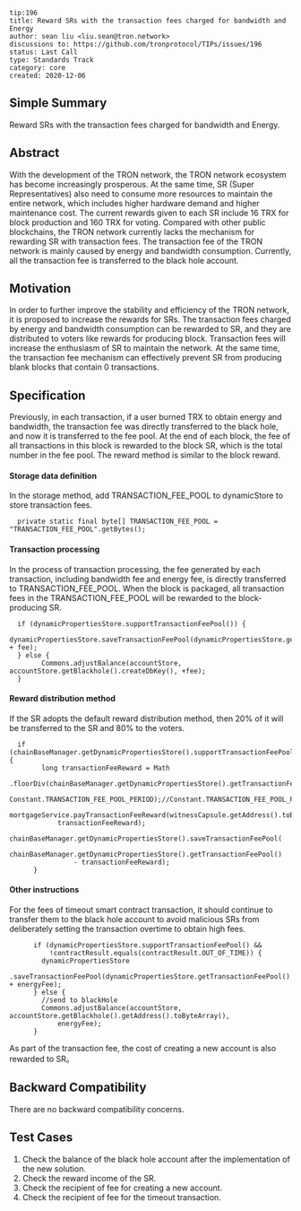 ``` 
tip:196
title: Reward SRs with the transaction fees charged for bandwidth and Energy 
author: sean liu <liu.sean@tron.network> 
discussions to: https://github.com/tronprotocol/TIPs/issues/196
status: Last Call
type: Standards Track
category: core
created: 2020-12-06
```

## Simple Summary 
Reward SRs with the transaction fees charged for bandwidth and Energy.

## Abstract
With the development of the TRON network, the TRON network ecosystem has become increasingly prosperous. 
At the same time, SR (Super Representatives) also need to consume more resources to maintain the entire network, 
which includes higher hardware demand and higher maintenance cost. 
The current rewards given to each SR include 16 TRX for block production and 160 TRX for voting. 
Compared with other public blockchains, the TRON network currently lacks the mechanism for rewarding SR with transaction fees. 
The transaction fee of the TRON network is mainly caused by energy and bandwidth consumption. 
Currently, all the transaction fee is transferred to the black hole account.

## Motivation
In order to further improve the stability and efficiency of the TRON network, 
it is proposed to increase the rewards for SRs. 
The transaction fees charged by energy and bandwidth consumption can be rewarded to SR, 
and they are distributed to voters like rewards for producing block. 
Transaction fees will increase the enthusiasm of SR to maintain the network. 
At the same time, the transaction fee mechanism can effectively prevent SR from producing blank blocks that contain 0 transactions.
 
## Specification
Previously, in each transaction, if a user burned TRX to obtain energy and bandwidth, 
the transaction fee was directly transferred to the black hole, and now it is transferred to the fee pool. 
At the end of each block, the fee of all transactions in this block is rewarded to the block SR, 
which is the total number in the fee pool. The reward method is similar to the block reward.

#### Storage data definition
In the storage method, add TRANSACTION_FEE_POOL to dynamicStore to store transaction fees.
``` 
  private static final byte[] TRANSACTION_FEE_POOL = "TRANSACTION_FEE_POOL".getBytes();
```

#### Transaction processing
In the process of transaction processing, the fee generated by each transaction, 
including bandwidth fee and energy fee, is directly transferred to TRANSACTION_FEE_POOL. 
When the block is packaged, all transaction fees in the TRANSACTION_FEE_POOL will be rewarded to the block-producing SR. 
```
  if (dynamicPropertiesStore.supportTransactionFeePool()) {        
        dynamicPropertiesStore.saveTransactionFeePool(dynamicPropertiesStore.getTransactionFeePool() + fee);
  } else {
        Commons.adjustBalance(accountStore, accountStore.getBlackhole().createDbKey(), +fee);
  }
```
#### Reward distribution method
If the SR adopts the default reward distribution method, then 20% of it will be transferred to the SR and 80% to the voters.
```
  if (chainBaseManager.getDynamicPropertiesStore().supportTransactionFeePool()) {
        long transactionFeeReward = Math
            .floorDiv(chainBaseManager.getDynamicPropertiesStore().getTransactionFeePool(),
                Constant.TRANSACTION_FEE_POOL_PERIOD);//Constant.TRANSACTION_FEE_POOL_PERIOD=1
        mortgageService.payTransactionFeeReward(witnessCapsule.getAddress().toByteArray(),
            transactionFeeReward);
        chainBaseManager.getDynamicPropertiesStore().saveTransactionFeePool(
            chainBaseManager.getDynamicPropertiesStore().getTransactionFeePool()
                - transactionFeeReward);
      }
```
#### Other instructions
For the fees of timeout smart contract transaction, 
it should continue to transfer them to the black hole account to avoid malicious SRs from deliberately 
setting the transaction overtime to obtain high fees.
```
      if (dynamicPropertiesStore.supportTransactionFeePool() &&
          !contractResult.equals(contractResult.OUT_OF_TIME)) {
        dynamicPropertiesStore
            .saveTransactionFeePool(dynamicPropertiesStore.getTransactionFeePool() + energyFee);
      } else {
        //send to blackHole
        Commons.adjustBalance(accountStore, accountStore.getBlackhole().getAddress().toByteArray(),
            energyFee);
      }
```

As part of the transaction fee, the cost of creating a new account is also rewarded to SR。

## Backward Compatibility
There are no backward compatibility concerns.

## Test Cases
1. Check the balance of the black hole account after the implementation of the new solution.
2. Check the reward income of the SR.
3. Check the recipient of fee for creating a new account.
4. Check the recipient of fee for the timeout transaction.